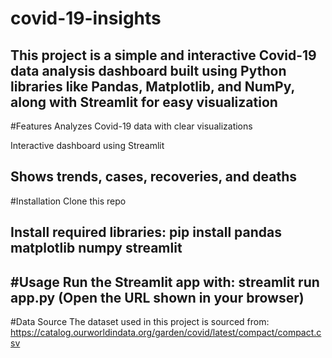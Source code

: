 # covid-19-insights
This project is a simple and interactive Covid-19 data analysis dashboard built using Python libraries like Pandas, Matplotlib, and NumPy, along with Streamlit for easy visualization
---
#Features
Analyzes Covid-19 data with clear visualizations

Interactive dashboard using Streamlit

Shows trends, cases, recoveries, and deaths
---
#Installation
Clone this repo

Install required libraries:
pip install pandas matplotlib numpy streamlit
---
#Usage
Run the Streamlit app with:
streamlit run app.py
(Open the URL shown in your browser)
---
#Data Source
The dataset used in this project is sourced from:
https://catalog.ourworldindata.org/garden/covid/latest/compact/compact.csv

